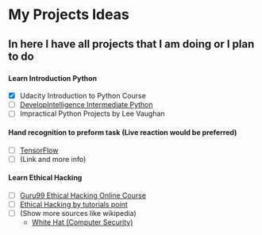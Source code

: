 # My Projects Ideas
## In here I have all projects that I am doing or I plan to do
###
####  Learn Introduction Python
  - [x] Udacity Introduction to Python Course
  - [ ] [DevelopIntelligence Intermediate Python](https://www.developintelligence.com/catalog/devops/python/intermediate-python)
  - [ ] Impractical Python Projects by Lee Vaughan

#### Hand recognition to preform task (Live reaction would be preferred)
  - [ ] [TensorFlow](https://www.tensorflow.org)
  - [ ] (Link and more info)

#### Learn Ethical Hacking
  - [ ] [Guru99 Ethical Hacking Online Course](https://www.guru99.com/ethical-hacking-tutorials.html)
  - [ ] [Ethical Hacking by tutorials point](https://www.tutorialspoint.com/ethical_hacking/)
  - [ ] (Show more sources like wikipedia)
      * [White Hat (Computer Security)](https://en.wikipedia.org/wiki/White_hat_(computer_security))

####
